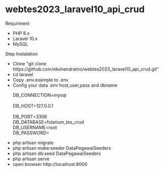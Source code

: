 # webtes2023_laravel10_api_crud
 
Requirment
<ul>
<li>PHP 8.x</li>
<li>Laravel 10.x</li>
<li>MySQL</li>
</ul>
 
Step Instalation
<ul>
<li>Clone "git clone https://github.com/ekohendratno/webtes2023_laravel10_api_crud.git"</li>
<li>cd laravel</li>
<li>Copy .env.example to .env</li>
<li>Config your data .env host,user,pass and dbname
<p>
DB_CONNECTION=mysql<br/><br/>
DB_HOST=127.0.0.1<br/><br/>
DB_PORT=3306<br/>
DB_DATABASE=folarium_tes_crud<br/>
DB_USERNAME=root<br/>
DB_PASSWORD=
</p>
</li>
<li>php artisan migrate</li>
<li>php artisan make:seeder DataPegawaiSeeders</li>
<li>php artisan db:seed DataPegawaiSeeders</li>
<li>php artisan serve</li>
<li>open browser http://localhost:8000</li>
</ul>